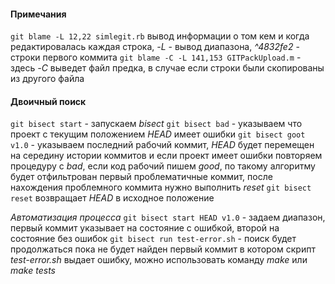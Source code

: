 #### Примечания

`git blame -L 12,22 simlegit.rb` вывод информации о том кем и когда редактировалась каждая строка, _-L_ - вывод диапазона, _^4832fe2_ - строки первого коммита
`git blame -C -L 141,153 GITPackUpload.m` - здесь _-C_ выведет файл предка, в случае если строки были скопированы из другого файла

#### Двоичный поиск

`git bisect start` - запускаем _bisect_
`git bisect bad` - указываем что проект с текущим положением _HEAD_ имеет ошибки
`git bisect goot v1.0` - указываем последний рабочий коммит, _HEAD_ будет перемещен на середину истории коммитов и если проект имеет ошибки повторяем процедуру с _bad_, если код рабочий пишем _good_, по такому алгоритму будет отфильтрован первый проблематичные коммит, после нахождения проблемного коммита нужно выполнить _reset_
`git bisect reset` возвращает _HEAD_ в исходное положение

_Автоматизация процесса_
`git bisect start HEAD v1.0` - задаем диапазон, первый коммит указывает на состояние с ошибкой, второй на состояние без ошибок
`git bisect run test-error.sh` - поиск будет продолжаться пока не будет найден первый коммит в котором скрипт _test-error.sh_ выдает ошибку, можно использовать команду _make_ или _make tests_
